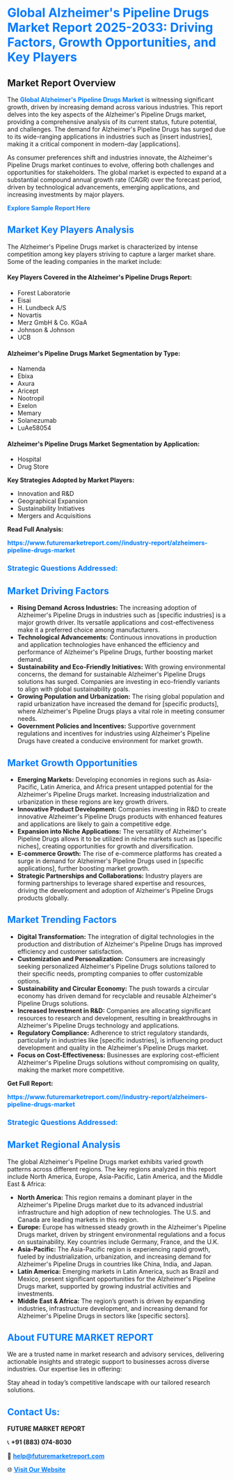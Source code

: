 <h1 style="color: #007BFF;">Global Alzheimer's Pipeline Drugs Market Report 2025-2033: Driving Factors, Growth Opportunities, and Key Players</h1>

<section id="overview">
<h2>Market Report Overview</h2>
<p>The <a href="https://www.futuremarketreport.com//industry-report/alzheimers-pipeline-drugs-market" style="color: #007BFF; text-decoration: none;"><strong>Global Alzheimer's Pipeline Drugs Market</strong></a> is witnessing significant growth, driven by increasing demand across various industries. This report delves into the key aspects of the Alzheimer's Pipeline Drugs market, providing a comprehensive analysis of its current status, future potential, and challenges. The demand for Alzheimer's Pipeline Drugs has surged due to its wide-ranging applications in industries such as [insert industries], making it a critical component in modern-day [applications].</p>
<p>As consumer preferences shift and industries innovate, the Alzheimer's Pipeline Drugs market continues to evolve, offering both challenges and opportunities for stakeholders. The global market is expected to expand at a substantial compound annual growth rate (CAGR) over the forecast period, driven by technological advancements, emerging applications, and increasing investments by major players.</p>
</section>

<section id="overview">
<p><a href="https://www.futuremarketreport.com//request-sample/reportId=46548" style="color: #007BFF; text-decoration: none;"><strong>Explore Sample Report Here</strong></a></p>
</section>

<section id="key-players">
<h2 style="color: #007BFF;">Market Key Players Analysis</h2>
<p>The Alzheimer's Pipeline Drugs market is characterized by intense competition among key players striving to capture a larger market share. Some of the leading companies in the market include:</p>
<h4>Key Players Covered in the Alzheimer's Pipeline Drugs Report:</h4>
<ul><li>Forest Laboratorie</li><li>Eisai</li><li>H. Lundbeck A/S</li><li>Novartis</li><li>Merz GmbH &amp; Co. KGaA</li><li>Johnson &amp; Johnson</li><li>UCB</li></ul>
<h4>Alzheimer's Pipeline Drugs Market Segmentation by Type:</h4>
<ul><li>Namenda</li><li>Ebixa</li><li>Axura</li><li>Aricept</li><li>Nootropil</li><li>Exelon</li><li>Memary</li><li>Solanezumab</li><li>LuAe58054</li></ul>

<h4>Alzheimer's Pipeline Drugs Market Segmentation by Application:</h4>
<ul><li>Hospital</li><li>Drug Store</li></ul>
<p><strong>Key Strategies Adopted by Market Players:</strong></p>
<ul>
<li>Innovation and R&D</li>
<li>Geographical Expansion</li>
<li>Sustainability Initiatives</li>
<li>Mergers and Acquisitions</li>
</ul>
</section>

<section>
<p><strong>Read Full Analysis: </strong></p><a href="https://www.futuremarketreport.com//industry-report/alzheimers-pipeline-drugs-market" style="color: #007BFF; text-decoration: none;"><strong>https://www.futuremarketreport.com//industry-report/alzheimers-pipeline-drugs-market</strong></a>
<h3 style="color: #007BFF;">Strategic Questions Addressed:</h3>
</section>

<section id="driving-factors">
<h2 style="color: #007BFF;">Market Driving Factors</h2>
<ul>
<li><strong>Rising Demand Across Industries:</strong> The increasing adoption of Alzheimer's Pipeline Drugs in industries such as [specific industries] is a major growth driver. Its versatile applications and cost-effectiveness make it a preferred choice among manufacturers.</li>
<li><strong>Technological Advancements:</strong> Continuous innovations in production and application technologies have enhanced the efficiency and performance of Alzheimer's Pipeline Drugs, further boosting market demand.</li>
<li><strong>Sustainability and Eco-Friendly Initiatives:</strong> With growing environmental concerns, the demand for sustainable Alzheimer's Pipeline Drugs solutions has surged. Companies are investing in eco-friendly variants to align with global sustainability goals.</li>
<li><strong>Growing Population and Urbanization:</strong> The rising global population and rapid urbanization have increased the demand for [specific products], where Alzheimer's Pipeline Drugs plays a vital role in meeting consumer needs.</li>
<li><strong>Government Policies and Incentives:</strong> Supportive government regulations and incentives for industries using Alzheimer's Pipeline Drugs have created a conducive environment for market growth.</li>
</ul>
</section>

<section id="growth-opportunities">
<h2 style="color: #007BFF;">Market Growth Opportunities</h2>
<ul>
<li><strong>Emerging Markets:</strong> Developing economies in regions such as Asia-Pacific, Latin America, and Africa present untapped potential for the Alzheimer's Pipeline Drugs market. Increasing industrialization and urbanization in these regions are key growth drivers.</li>
<li><strong>Innovative Product Development:</strong> Companies investing in R&D to create innovative Alzheimer's Pipeline Drugs products with enhanced features and applications are likely to gain a competitive edge.</li>
<li><strong>Expansion into Niche Applications:</strong> The versatility of Alzheimer's Pipeline Drugs allows it to be utilized in niche markets such as [specific niches], creating opportunities for growth and diversification.</li>
<li><strong>E-commerce Growth:</strong> The rise of e-commerce platforms has created a surge in demand for Alzheimer's Pipeline Drugs used in [specific applications], further boosting market growth.</li>
<li><strong>Strategic Partnerships and Collaborations:</strong> Industry players are forming partnerships to leverage shared expertise and resources, driving the development and adoption of Alzheimer's Pipeline Drugs products globally.</li>
</ul>
</section>

<section id="trending-factors">
<h2 style="color: #007BFF;">Market Trending Factors</h2>
<ul>
<li><strong>Digital Transformation:</strong> The integration of digital technologies in the production and distribution of Alzheimer's Pipeline Drugs has improved efficiency and customer satisfaction.</li>
<li><strong>Customization and Personalization:</strong> Consumers are increasingly seeking personalized Alzheimer's Pipeline Drugs solutions tailored to their specific needs, prompting companies to offer customizable options.</li>
<li><strong>Sustainability and Circular Economy:</strong> The push towards a circular economy has driven demand for recyclable and reusable Alzheimer's Pipeline Drugs solutions.</li>
<li><strong>Increased Investment in R&D:</strong> Companies are allocating significant resources to research and development, resulting in breakthroughs in Alzheimer's Pipeline Drugs technology and applications.</li>
<li><strong>Regulatory Compliance:</strong> Adherence to strict regulatory standards, particularly in industries like [specific industries], is influencing product development and quality in the Alzheimer's Pipeline Drugs market.</li>
<li><strong>Focus on Cost-Effectiveness:</strong> Businesses are exploring cost-efficient Alzheimer's Pipeline Drugs solutions without compromising on quality, making the market more competitive.</li>
</ul>
</section>

<section>
<p><strong>Get Full Report: </strong></p><a href="https://www.futuremarketreport.com//industry-report/alzheimers-pipeline-drugs-market" style="color: #007BFF; text-decoration: none;"><strong>https://www.futuremarketreport.com//industry-report/alzheimers-pipeline-drugs-market</strong></a>
<h3 style="color: #007BFF;">Strategic Questions Addressed:</h3>
</section>


<section id="regional-analysis">
<h2 style="color: #007BFF;">Market Regional Analysis</h2>
<p>The global Alzheimer's Pipeline Drugs market exhibits varied growth patterns across different regions. The key regions analyzed in this report include North America, Europe, Asia-Pacific, Latin America, and the Middle East & Africa:</p>
<ul>
<li><strong>North America:</strong> This region remains a dominant player in the Alzheimer's Pipeline Drugs market due to its advanced industrial infrastructure and high adoption of new technologies. The U.S. and Canada are leading markets in this region.</li>
<li><strong>Europe:</strong> Europe has witnessed steady growth in the Alzheimer's Pipeline Drugs market, driven by stringent environmental regulations and a focus on sustainability. Key countries include Germany, France, and the U.K.</li>
<li><strong>Asia-Pacific:</strong> The Asia-Pacific region is experiencing rapid growth, fueled by industrialization, urbanization, and increasing demand for Alzheimer's Pipeline Drugs in countries like China, India, and Japan.</li>
<li><strong>Latin America:</strong> Emerging markets in Latin America, such as Brazil and Mexico, present significant opportunities for the Alzheimer's Pipeline Drugs market, supported by growing industrial activities and investments.</li>
<li><strong>Middle East & Africa:</strong> The region’s growth is driven by expanding industries, infrastructure development, and increasing demand for Alzheimer's Pipeline Drugs in sectors like [specific sectors].</li>
</ul>
</section>

<footer>
<h2 style="color: #007BFF;">About FUTURE MARKET REPORT</h2>
<p>We are a trusted name in market research and advisory services, delivering actionable insights and strategic support to businesses across diverse industries. Our expertise lies in offering:</p>

<p>Stay ahead in today’s competitive landscape with our tailored research solutions.</p>

<h2 style="color: #007BFF;">Contact Us:</h2>
<p><strong>FUTURE MARKET REPORT</strong></p>
<p>📞 <strong>+91 (883) 074-8030</strong></p>
<p>📧 <strong><a href="mailto:help@futuremarketreport.com" style="color: #007BFF;">help@futuremarketreport.com</a></strong></p>
<p>🌐 <strong><a href="https://www.futuremarketreport.com/" style="color: #007BFF;">Visit Our Website</a></strong></p>
</footer>